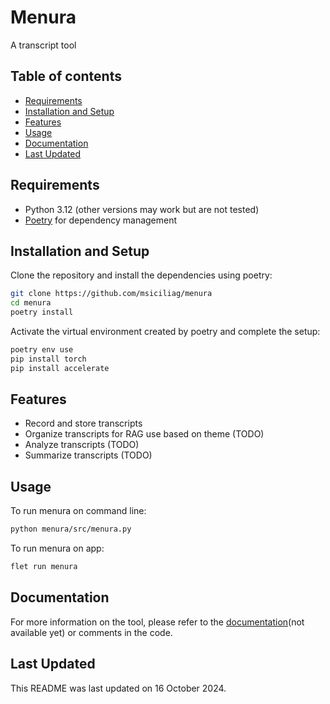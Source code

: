 # **Menura**
A transcript tool 
## Table of contents
- [Requirements](#requirements)
- [Installation and Setup](#installation-and-setup)
- [Features](#features)
- [Usage](#usage)
- [Documentation](#documentation)
- [Last Updated](#last-updated)

## Requirements
- Python 3.12 (other versions may work but are not tested)
- [Poetry](https://python-poetry.org/) for dependency management

## Installation and Setup
Clone the repository and install the dependencies using poetry:
```bash
git clone https://github.com/msiciliag/menura
cd menura
poetry install
```
Activate the virtual environment created by poetry and complete the setup:
```bash
poetry env use
pip install torch
pip install accelerate
```

## Features
- Record and store transcripts
- Organize transcripts for RAG use based on theme (TODO)
- Analyze transcripts (TODO)
- Summarize transcripts (TODO)

## Usage
To run menura on command line:
```bash
python menura/src/menura.py
```

To run menura on app:
```bash
flet run menura
```

## Documentation
For more information on the tool, please refer to the [documentation](https://msiciliag.github.io/menura)(not available yet) or comments in the code.

## Last Updated
This README was last updated on 16 October 2024.
